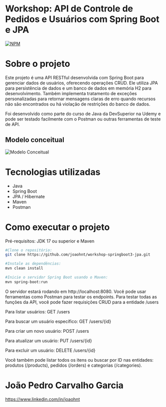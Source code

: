 # Workshop: API de Controle de Pedidos e Usuários com Spring Boot e JPA
[![NPM](https://img.shields.io/npm/l/react)](https://github.com/joaohnt/workshop-springboot3-jpa/blob/main/LICENSE) 

# Sobre o projeto

Este projeto é uma API RESTful desenvolvida com Spring Boot para gerenciar dados de usuários, oferecendo operações CRUD. Ele utiliza JPA para persistência de dados e um banco de dados em memória H2 para desenvolvimento. Também implementa tratamento de exceções personalizadas para retornar mensagens claras de erro quando recursos não são encontrados ou há violação de restrições do banco de dados.

Foi desenvolvido como parte do curso de Java da DevSuperior na Udemy e pode ser testado facilmente com o Postman ou outras ferramentas de teste de API.

## Modelo conceitual
![Modelo Conceitual](https://github.com/user-attachments/assets/cae98a92-7003-47f3-abf4-6758a78d9336)

# Tecnologias utilizadas
- Java
- Spring Boot
- JPA / Hibernate
- Maven
- Postman

# Como executar o projeto
Pré-requisitos: JDK 17 ou superior e Maven

```bash
#Clone o repositório:
git clone https://github.com/joaohnt/workshop-springboot3-jpa.git

#Instale as dependências:
mvn clean install

#Inicie o servidor Spring Boot usando o Maven:
mvn spring-boot:run
```
O servidor estará rodando em http://localhost:8080. Você pode usar ferramentas como Postman para testar os endpoints.
Para testar todas as funções da API, você pode fazer requisições CRUD para a entidade /users

Para listar usuários: GET /users

Para buscar um usuário específico: GET /users/{id}

Para criar um novo usuário: POST /users

Para atualizar um usuário: PUT /users/{id}

Para excluir um usuário: DELETE /users/{id}

Você também pode listar todos os itens ou buscar por ID nas entidades: produtos (/products), pedidos (/orders) e categorias (/categories).


# João Pedro Carvalho Garcia

https://www.linkedin.com/in/joaohnt
